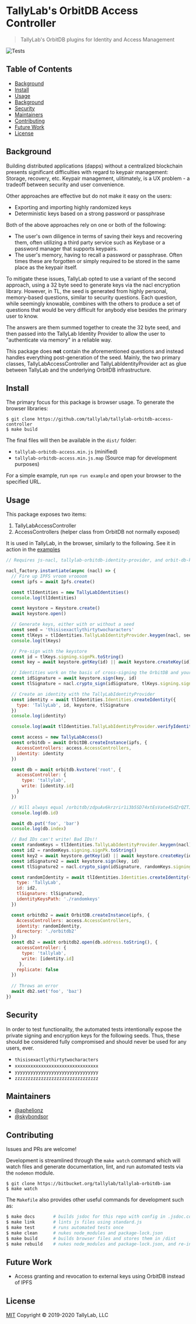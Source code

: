 # TallyLab's OrbitDB Access Controller

> TallyLab's OrbitDB plugins for Identity and Access Management

![Tests](https://github.com/tallylab/tallylab-orbitdb-access-controller/workflows/Tests/badge.svg?branch=master)

## Table of Contents

- [Background](#background)
- [Install](#install)
- [Usage](#usage)
- [Background](#background)
- [Security](#security)
- [Maintainers](#maintainers)
- [Contributing](#contributing)
- [Future Work](#future-work)
- [License](#license)


## Background

Building distributed applications (dapps) without a centralized blockchain presents
significant difficulties with regard to keypair management: Storage, recovery, etc. Keypair
management, ulitimately, is a UX problem - a tradeoff between security and user convenience.

Other approaches are effective but do not make it easy on the users:
- Exporting and importing highly randomized keys
- Deterministic keys based on a strong password or passphrase

Both of the above approaches rely on one or both of the following:
- The user's own diligence in terms of saving their keys and recovering them, often utilizing
a third party service such as Keybase or a password manager that supports keypairs.
- The user's memory, having to recall a password or passphrase. Often times these are forgotten
or simply required to be stored in the same place as the keypair itself.

To mitigate these issues, TallyLab opted to use a variant of the second approach, using a
32 byte seed to generate keys via the nacl encryption library. However, in TL, the seed is
generated from highly personal, memory-based questions, similar to security questions.
Each question, while seemingly knowable, combines with the others to produce a set of
questions that would be very difficult for anybody else besides the primary user to know.

The answers are them summed together to create the 32 byte seed, and then passed into the
TallyLab Identity Provider to allow the user to "authenticate via memory" in a reliable way.

This package does **not** contain the aforementioned questions and instead handles everything
post-generation of the seed. Mainly, the two primary classes, TallyLabAccessController and
TallyLabIdentityProvider act as glue between TallyLab and the underlying OrbitDB infrastructure.

## Install

The primary focus for this package is browser usage. To generate the browser libraries:

```
$ git clone https://github.com/tallylab/tallylab-orbitdb-access-controller
$ make build
```

The final files will then be available in the `dist/` folder:

- `tallylab-orbitdb-access.min.js` (minified)
- `tallylab-orbitdb-access.min.js.map` (Source map for development purposes)

For a simple example, run `npm run example` and open your browser to the specified URL.

## Usage

This package exposes two items:

1. TallyLabAccessController
2. AccessControllers (helper class from OrbitDB not normally exposed)

It is used in TallyLab, in the browser, similarly to the following. See it in action
in the [examples](./examples)

```JavaScript
// Requires js-nacl, tallylab-orbitdb-identity-provider, and orbit-db-keystore

nacl_factory.instantiate(async (nacl) => {
  // Fire up IPFS vroom vroooom
  const ipfs = await Ipfs.create()

  const tlIdentities = new TallyLabIdentities()
  console.log(tlIdentities)

  const keystore = Keystore.create()
  await keystore.open()

  // Generate keys, either with or without a seed
  const seed = 'thisisexactlythirtytwocharacters'
  const tlKeys = tlIdentities.TallyLabIdentityProvider.keygen(nacl, seed)
  console.log(tlKeys)

  // Pre-sign with the keystore
  const id = tlKeys.signing.signPk.toString()
  const key = await keystore.getKey(id) || await keystore.createKey(id)

  // Identities work on the basis of cross-signing the OrbitDB and your provided keys
  const idSignature = await keystore.sign(key, id)
  const tlSignature = nacl.crypto_sign(idSignature, tlKeys.signing.signSk)

  // Create an identity with the TallyLabIdentityProvider
  const identity = await tlIdentities.Identities.createIdentity({
    type: 'TallyLab', id, keystore, tlSignature
  })
  console.log(identity)

  console.log(await tlIdentities.TallyLabIdentityProvider.verifyIdentity(identity))

  const access = new TallyLabAccess()
  const orbitdb = await OrbitDB.createInstance(ipfs, {
    AccessControllers: access.AccessControllers,
    identity: identity
  })

  const db = await orbitdb.kvstore('root', {
    accessController: {
      type: 'tallylab',
      write: [identity.id]
    }
  })

  // Will always equal /orbitdb/zdpuAv6krzrir1i3b5SD74xtEsVate4SdZrQZTJ3CSfV2ADHg/root
  console.log(db.id)

  await db.put('foo', 'bar')
  console.log(db.index)

  // Bad IDs can't write! Bad IDs!!
  const randomKeys = tlIdentities.TallyLabIdentityProvider.keygen(nacl)
  const id2 = randomKeys.signing.signPk.toString()
  const key2 = await keystore.getKey(id) || await keystore.createKey(id)
  const idSignature2 = await keystore.sign(key, id)
  const tlSignature2 = nacl.crypto_sign(idSignature, randomKeys.signing.signSk)

  const randomIdentity = await tlIdentities.Identities.createIdentity({
    type: 'TallyLab',
    id: id2,
    tlSignature: tlSignature2,
    identityKeysPath: './randomkeys'
  })

  const orbitdb2 = await OrbitDB.createInstance(ipfs, {
    AccessControllers: access.AccessControllers,
    identity: randomIdentity,
    directory: './orbitdb2'
  })
  const db2 = await orbitdb2.open(db.address.toString(), {
    accessController: {
      type: 'tallylab',
      write: [identity.id]
     },
    replicate: false
  })
  
  // Throws an error
  await db2.set('foo', 'baz')
})
```

## Security

In order to test functionality, the automated tests intentionally expose the private signing
and encryption keys for the following seeds. Thus, these should be considered fully
compromised and should never be used for any users, ever.

- `thisisexactlythirtytwocharacters`
- `xxxxxxxxxxxxxxxxxxxxxxxxxxxxxxxx`
- `yyyyyyyyyyyyyyyyyyyyyyyyyyyyyyyy`
- `zzzzzzzzzzzzzzzzzzzzzzzzzzzzzzzz`

## Maintainers

- [@aphelionz](https://github.com/aphelionz)
- [@skybondsor](https://github.com/skybondsor)

## Contributing

Issues and PRs are welcome!

Development is streamlined through the `make watch` command which will watch files
and generate documentation, lint, and run automated tests via the `nodemon` module.

```
$ git clone https://bitbucket.org/tallylab/tallylab-orbitdb-iam
$ make watch
```

The `Makefile` also provides other useful commands for development such as:

```bash
$ make docs       # builds jsdoc for this repo with config in .jsdoc.config.js
$ make link       # lints js files using standard.js
$ make test       # runs automated tests once
$ make clean      # nukes node_modules and package-lock.json
$ make build      # builds browser files and stores them in /dist
$ make rebuild    # nukes node_modules and package-lock.json, and re-installs dependencies
```

## Future Work

- Access granting and revocation to external keys using OrbitDB instead of IPFS

## License

[MIT](./LICENSE) Copyright © 2019-2020 TallyLab, LLC

